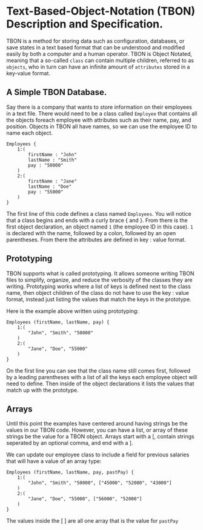 # Text-Based-Object-Notation (TBON) Description and Specification.

TBON is a method for storing data such as configuration, databases, or save states
in a text based format that can be understood and modified easily by
both a computer and a human operator. TBON is Object Notated, meaning
that a so-called ```class``` can contain multiple children, referred to
as ```objects```, who in turn can have an infinite amount of ```attributes```
stored in a key-value format.

## A Simple TBON Database.

Say there is a company that wants to store information on their employees
in a text file. There would need to be a class called ```Employee``` that
contains all the objects foreach employee with attributes such as their name,
pay, and position. Objects in TBON all have names, so we can use the employee
ID to name each object.

```
Employees {
    1:(
        firstName : "John"
        lastName : "Smith"
        pay : "50000"
    )
    2:(
        firstName : "Jane"
        lastName : "Doe"
        pay : "55000"
    )
}
```

The first line of this code defines a class named ```Employees```. You will
notice that a class begins and ends with a curly brace { and }. From there
is the first object declaration, an object named ```1``` (the employee ID
in this case). ```1``` is declared with the name, followed by a colon, followed
by an open parentheses. From there the attributes are defined in key : value
format.

## Prototyping

TBON supports what is called prototyping. It allows someone writing TBON files
to simplify, organize, and reduce the verbosity of the classes they are writing.
Prototyping works where a list of keys is defined next to the class name, then object
children of the class do not have to use the key : value format, instead just listing
the values that match the keys in the prototype.

Here is the example above written using prototyping:
```
Employees (firstName, lastName, pay) {
    1:(
        "John", "Smith", "50000" 
    )
    2:(
        "Jane", "Doe", "55000" 
    )
}
```

On the first line you can see that the class name still comes first, followed
by a leading parentheses with a list of all the keys each employee object will
need to define. Then inside of the object declarations it lists the values that
match up with the prototype.

## Arrays

Until this point the examples have centered around having strings be the values
in our TBON code. However, you can have a list, or array of these strings
be the value for a TBON object. Arrays start with a [, contain strings seperated
by an optional comma, and end with a ].

We can update our employee class to include a field for previous salaries that
will have a value of an array type:
```
Employees (firstName, lastName, pay, pastPay) {
    1:(
        "John", "Smith", "50000", ["45000", "52000", "43000"] 
    )
    2:(
        "Jane", "Doe", "55000", ["56000", "52000"] 
    )
}
```

The values inside the [ ] are all one array that is the value for ```pastPay```
